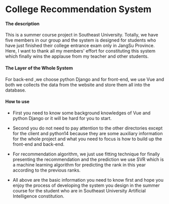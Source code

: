 # College Recommendation System

#### The description

This is a summer course project in Southeast University. Totally, we have five members in our group and the system is designed for students who have just finished their college entrance exam only in JangSu Province. Here, I want to thank all my members' effort for constituting this system which finally wins the applause from my teacher and other students.  

#### The Layer of the Whole System

For back-end ,we choose python Django and for front-end, we use Vue and both we collects the data from the website and store them all into the database.

#### How to use 

- First you need to know some background knowledges of Vue and python Django or it will be hard for you to start. 

- Second you do not need to pay attention to the other directories except for the client and python14 because they are some auxiliary information for the whole project and what you need to focus is how to build up the front-end and back-end.
- For recommendation algorithm, we just use fitting technique for finally presenting the recommendation and the prediction we use SVR which is a machine learning algorithm for predicting the rank in this year according to the previous ranks. 
- All above are the basic information you need to know first and hope you enjoy the process of developing the system you design in the summer course for the student who are in Southeast University Artificial Intelligence constitution. 



